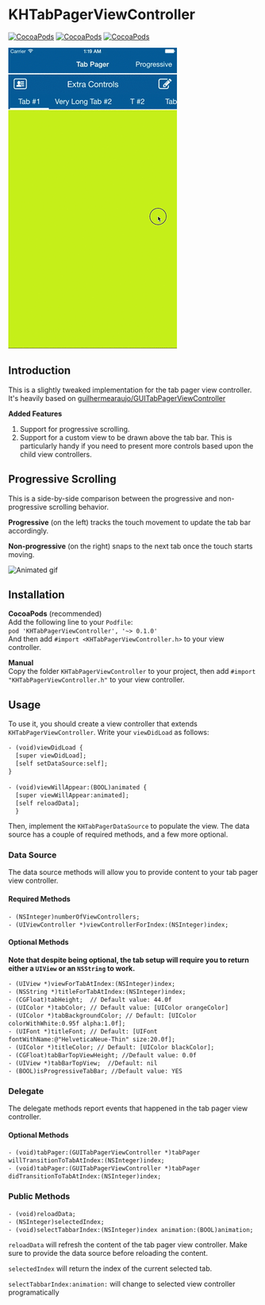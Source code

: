 # KHTabPagerViewController

[![CocoaPods](https://img.shields.io/cocoapods/v/KHTabPagerViewController.svg)](http://cocoadocs.org/docsets/KHTabPagerViewController) [![CocoaPods](https://img.shields.io/cocoapods/l/KHTabPagerViewController.svg)]() [![CocoaPods](https://img.shields.io/cocoapods/p/KHTabPagerViewController.svg)]()


<img src="gifs/demo.gif" alt="Animated gif">

## Introduction
This is a slightly tweaked implementation for the tab pager view controller. It's heavily based on [guilhermearaujo/GUITabPagerViewController](https://github.com/guilhermearaujo/GUITabPagerViewController)

**Added Features**

1. Support for progressive scrolling.
2. Support for a custom view to be drawn above the tab bar. This is particularly handy if you need to present more controls based upon the child view controllers. 

## Progressive Scrolling
This is a side-by-side comparison between the progressive and non-progressive scrolling behavior.

**Progressive** (on the left) tracks the touch movement to update the tab bar accordingly.

**Non-progressive** (on the right) snaps to the next tab once the touch starts moving.

<img src="gifs/progressive.gif" alt="Animated gif">

## Installation
**CocoaPods** (recommended)  
Add the following line to your `Podfile`:  
`pod 'KHTabPagerViewController', '~> 0.1.0'`  
And then add `#import <KHTabPagerViewController.h>` to your view controller.

**Manual**  
Copy the folder `KHTabPagerViewController` to your project, then add `#import "KHTabPagerViewController.h"` to your view controller.

## Usage
To use it, you should create a view controller that extends `KHTabPagerViewController`. Write your `viewDidLoad` as follows:

```obj-c
- (void)viewDidLoad {
  [super viewDidLoad];
  [self setDataSource:self];
}

- (void)viewWillAppear:(BOOL)animated {
  [super viewWillAppear:animated];
  [self reloadData]; 
  }
```

Then, implement the `KHTabPagerDataSource` to populate the view.
The data source has a couple of required methods, and a few more optional.

### Data Source
The data source methods will allow you to provide content to your tab pager view controller.

#### Required Methods
```obj-c
- (NSInteger)numberOfViewControllers;
- (UIViewController *)viewControllerForIndex:(NSInteger)index;
```

#### Optional Methods
**Note that despite being optional, the tab setup will require you to return either a `UIView` or an `NSString` to work.**

```obj-c
- (UIView *)viewForTabAtIndex:(NSInteger)index;
- (NSString *)titleForTabAtIndex:(NSInteger)index;
- (CGFloat)tabHeight;  // Default value: 44.0f
- (UIColor *)tabColor; // Default value: [UIColor orangeColor]
- (UIColor *)tabBackgroundColor; // Default: [UIColor colorWithWhite:0.95f alpha:1.0f];
- (UIFont *)titleFont; // Default: [UIFont fontWithName:@"HelveticaNeue-Thin" size:20.0f];
- (UIColor *)titleColor; // Default: [UIColor blackColor];
- (CGFloat)tabBarTopViewHeight; //Default value: 0.0f
- (UIView *)tabBarTopView;  //Default: nil
- (BOOL)isProgressiveTabBar; //Default value: YES
```

### Delegate
The delegate methods report events that happened in the tab pager view controller.

#### Optional Methods
```obj-c
- (void)tabPager:(GUITabPagerViewController *)tabPager willTransitionToTabAtIndex:(NSInteger)index;
- (void)tabPager:(GUITabPagerViewController *)tabPager didTransitionToTabAtIndex:(NSInteger)index;
```

### Public Methods

```obj-c
- (void)reloadData;
- (NSInteger)selectedIndex;
- (void)selectTabbarIndex:(NSInteger)index animation:(BOOL)animation;
```

`reloadData` will refresh the content of the tab pager view controller. Make sure to provide the data source before reloading the content.

`selectedIndex` will return the index of the current selected tab.

`selectTabbarIndex:animation:` will change to selected view controller programatically
